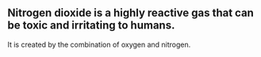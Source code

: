 ## Nitrogen dioxide is a highly reactive gas that can be toxic and irritating to humans.

It is created by the combination of oxygen and nitrogen.
